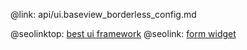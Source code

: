 @link: api/ui.baseview_borderless_config.md

@seolinktop: [best ui framework](https://webix.com)
@seolink: [form widget](https://webix.com/widget/form/)